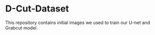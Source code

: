 # D-Cut-Dataset

This repository contains initial images we used to train our U-net and Grabcut model.
